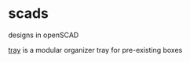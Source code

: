 scads
=====

designs in openSCAD

[tray](../blob/master/tray/tray.scad) is a modular organizer tray for pre-existing boxes
